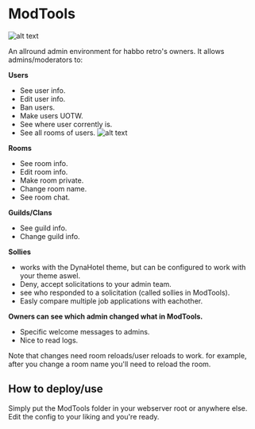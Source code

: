 # ModTools

![alt text](https://i.imgur.com/gB7ApCS.png)

An allround admin environment for habbo retro's owners. It allows admins/moderators to:

**Users**
 * See user info.
 * Edit user info.
 * Ban users.
 * Make users UOTW.
 * See where user corrently is.
 * See all rooms of users.
![alt text](https://i.imgur.com/M3JEmSP.png)

**Rooms**
*  See room info.
 * Edit room info.
 * Make room private.
 * Change room name.
 * See room chat.

**Guilds/Clans**
* See guild info.
 * Change guild info.

**Sollies**
* works with the DynaHotel theme, but can be configured to work with your theme aswel.
* Deny, accept solicitations to your admin team.
* see who responded to a solicitation (called sollies in ModTools).
* Easly compare multiple job applications with eachother.

**Owners can see which admin changed what in ModTools.**
* Specific welcome messages to admins.
* Nice to read logs.

Note that changes need room reloads/user reloads to work. for example, after you change a room name you'll need to reload the room.

## How to deploy/use
Simply put the ModTools folder in your webserver root or anywhere else. Edit the config to your liking and you're ready.
